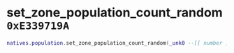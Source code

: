 # set_zone_population_count_random `0xE339719A`

```lua
natives.population.set_zone_population_count_random(_unk0 --[[ number ]], _unk1 --[[ number ]], _unk2 --[[ number ]])
```